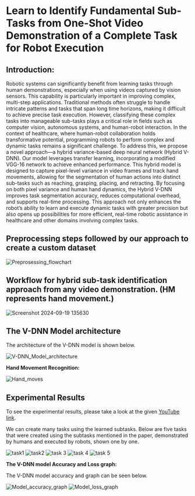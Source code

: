 # Learn to Identify Fundamental Sub-Tasks from One-Shot Video Demonstration of a Complete Task for Robot Execution #

## Introduction: ##
Robotic systems can significantly benefit from learning tasks through human demonstrations, especially when using videos captured by vision sensors. This capability is particularly important in improving complex, multi-step applications. Traditional methods often struggle to handle intricate patterns and tasks that span long time horizons, making it difficult to achieve precise task execution. However, classifying these complex tasks into manageable sub-tasks plays a critical role in fields such as computer vision, autonomous systems, and human-robot interaction. In the context of healthcare, where human-robot collaboration holds transformative potential, programming robots to perform complex and dynamic tasks remains a significant challenge. To address this, we propose a novel approach—a hybrid variance-based deep neural network (Hybrid V-DNN). Our model leverages transfer learning, incorporating a modified VGG-16 network to achieve enhanced performance. This hybrid model is designed to capture pixel-level variance in video frames and track hand movements, allowing for the segmentation of human actions into distinct sub-tasks such as reaching, grasping, placing, and retracting. By focusing on both pixel variance and human hand dynamics, the Hybrid V-DNN improves task segmentation accuracy, reduces computational overhead, and supports real-time processing. This approach not only enhances the robot’s ability to learn and execute dynamic tasks with greater precision but also opens up possibilities for more efficient, real-time robotic assistance in healthcare and other domains involving complex tasks.

## Preprocessing steps followed by our approach to create a custom dataset ##
![Preprosessing_flowchart](https://github.com/user-attachments/assets/f0e9d423-bab7-498a-a0c8-d448a4567372)

## Workflow for hybrid sub-task identification approach from any video demonstration. (HM represents hand movement.) ##
![Screenshot 2024-09-19 135630](https://github.com/user-attachments/assets/073c79a2-3160-452b-ae6b-d64a0fa7cc43)

## The V-DNN Model architecture ##
The architecture of the V-DNN model is shown below.

![V-DNN_Model_architecture](https://github.com/user-attachments/assets/1e24c4d2-bf79-4bc5-9706-03340ab826c6)

**Hand Movement Recognition:**

![Hand_moves](https://github.com/user-attachments/assets/487d8ac1-4e36-4fd3-aebe-2bef4c0e46d3)


## Experimental Results ##
To see the experimental results, please take a look at the given [YouTube link](https://www.youtube.com/watch?v=eaGPNka6EKo).

We can create many tasks using the learned subtasks. Below are five tasks that were created using the subtasks mentioned in the paper, demonstrated by humans and executed by robots, shown one by one.

![task1](https://github.com/user-attachments/assets/85346aac-1852-4db2-b547-fdfe5a6d632c)
![task2](https://github.com/user-attachments/assets/e9e55308-4c2b-4d27-81c6-4b49279195f7)
![task 3](https://github.com/user-attachments/assets/a1c55923-b190-4c88-8617-ec2ac90d9805)
![task 4](https://github.com/user-attachments/assets/6c6a5d5f-d9a7-4697-95b6-cb7fbe821f5c)
![task 5](https://github.com/user-attachments/assets/bd0036d7-af80-442e-ad61-b7492db0170d)

**The V-DNN model Accuracy and Loss graph:**

The V-DNN model accuracy and graph can be seen below.

![Model_accuracy_graph](https://github.com/user-attachments/assets/3dcb3332-246b-417f-89e5-0741b8415cf3)
![Model_loss_graph](https://github.com/user-attachments/assets/c3e4d493-7413-4213-9953-825813d006a5)





